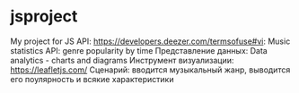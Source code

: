 # jsproject
My project for JS
API: https://developers.deezer.com/termsofuse#vi: Music statistics API: genre popularity by time
Представление данных: Data analytics - charts and diagrams
Инструмент визуализации: https://leafletjs.com/
Сценарий: вводится музыкальный жанр, выводится его поулярность и всякие характеристики
